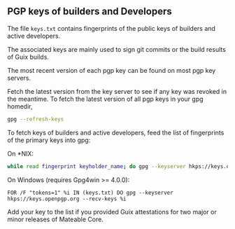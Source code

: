 ## PGP keys of builders and Developers

The file `keys.txt` contains fingerprints of the public keys of builders and
active developers.

The associated keys are mainly used to sign git commits or the build results
of Guix builds.

The most recent version of each pgp key can be found on most pgp key servers.

Fetch the latest version from the key server to see if any key was revoked in
the meantime.
To fetch the latest version of all pgp keys in your gpg homedir,

```sh
gpg --refresh-keys
```

To fetch keys of builders and active developers, feed the list of fingerprints
of the primary keys into gpg:

On \*NIX:
```sh
while read fingerprint keyholder_name; do gpg --keyserver hkps://keys.openpgp.org --recv-keys ${fingerprint}; done < ./keys.txt
```

On Windows (requires Gpg4win >= 4.0.0):
```
FOR /F "tokens=1" %i IN (keys.txt) DO gpg --keyserver hkps://keys.openpgp.org --recv-keys %i
```

Add your key to the list if you provided Guix attestations for two major or
minor releases of Mateable Core.
